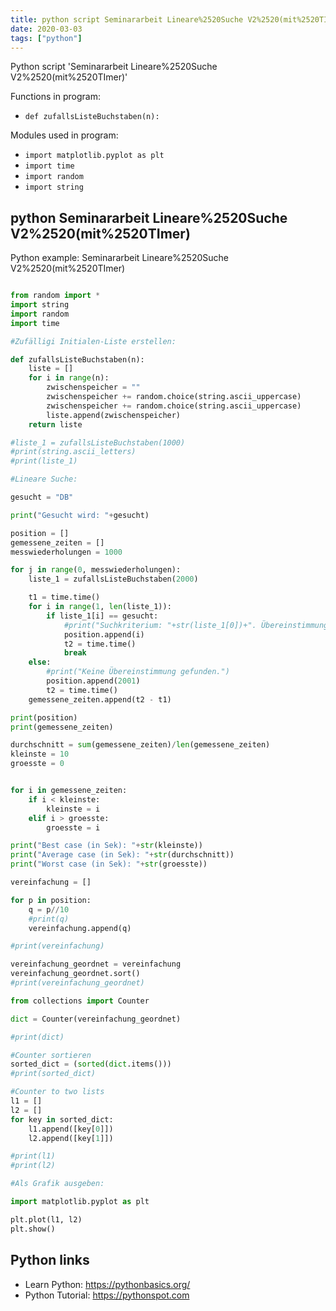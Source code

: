 ```yaml
---
title: python script Seminararbeit Lineare%2520Suche V2%2520(mit%2520TImer) (snippet)
date: 2020-03-03
tags: ["python"]
---
```

Python script 'Seminararbeit Lineare%2520Suche V2%2520(mit%2520TImer)'

Functions in program: 
* `def zufallsListeBuchstaben(n):`

Modules used in program: 
* `import matplotlib.pyplot as plt`
* `import time`
* `import random`
* `import string`

## python Seminararbeit Lineare%2520Suche V2%2520(mit%2520TImer)

Python example: Seminararbeit Lineare%2520Suche V2%2520(mit%2520TImer)

```python

from random import *
import string
import random
import time

#Zufälligi Initialen-Liste erstellen:

def zufallsListeBuchstaben(n):
    liste = []
    for i in range(n):
        zwischenspeicher = ""
        zwischenspeicher += random.choice(string.ascii_uppercase)
        zwischenspeicher += random.choice(string.ascii_uppercase)
        liste.append(zwischenspeicher)
    return liste

#liste_1 = zufallsListeBuchstaben(1000)
#print(string.ascii_letters)
#print(liste_1)

#Lineare Suche:

gesucht = "DB"

print("Gesucht wird: "+gesucht)

position = []
gemessene_zeiten = []
messwiederholungen = 1000

for j in range(0, messwiederholungen):
    liste_1 = zufallsListeBuchstaben(2000)

    t1 = time.time()
    for i in range(1, len(liste_1)):
        if liste_1[i] == gesucht:
            #print("Suchkriterium: "+str(liste_1[0])+". Übereinstimmung an Position "+str(i)+" gefunden.")
            position.append(i)
            t2 = time.time()
            break
    else:
        #print("Keine Übereinstimmung gefunden.")
        position.append(2001)
        t2 = time.time()
    gemessene_zeiten.append(t2 - t1)

print(position)
print(gemessene_zeiten)

durchschnitt = sum(gemessene_zeiten)/len(gemessene_zeiten)
kleinste = 10
groesste = 0


for i in gemessene_zeiten:
    if i < kleinste:
        kleinste = i
    elif i > groesste:
        groesste = i

print("Best case (in Sek): "+str(kleinste))
print("Average case (in Sek): "+str(durchschnitt))
print("Worst case (in Sek): "+str(groesste))

vereinfachung = []

for p in position:
    q = p//10
    #print(q)
    vereinfachung.append(q)

#print(vereinfachung)

vereinfachung_geordnet = vereinfachung
vereinfachung_geordnet.sort()
#print(vereinfachung_geordnet)

from collections import Counter

dict = Counter(vereinfachung_geordnet)

#print(dict)

#Counter sortieren
sorted_dict = (sorted(dict.items()))
#print(sorted_dict)

#Counter to two lists
l1 = []
l2 = []
for key in sorted_dict:
    l1.append([key[0]])
    l2.append([key[1]])

#print(l1)
#print(l2)

#Als Grafik ausgeben:

import matplotlib.pyplot as plt

plt.plot(l1, l2)
plt.show()

```

## Python links

- Learn Python: https://pythonbasics.org/
- Python Tutorial: https://pythonspot.com
